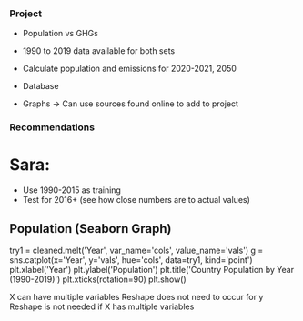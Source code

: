 ### Project
* Population vs GHGs
* 1990 to 2019 data available for both sets

* Calculate population and emissions for 2020-2021, 2050
* Database
* Graphs
-> Can use sources found online to add to project

### Recommendations
# Sara:
* Use 1990-2015 as training
* Test for 2016+ (see how close numbers are to actual values)


## Population (Seaborn Graph)
try1 = cleaned.melt('Year', var_name='cols', value_name='vals')
g = sns.catplot(x='Year', y='vals', hue='cols', data=try1, kind='point')
plt.xlabel('Year')
plt.ylabel('Population')
plt.title('Country Population by Year (1990-2019)')
plt.xticks(rotation=90)
plt.show()

X can have multiple variables
Reshape does not need to occur for y
Reshape is not needed if X has multiple variables